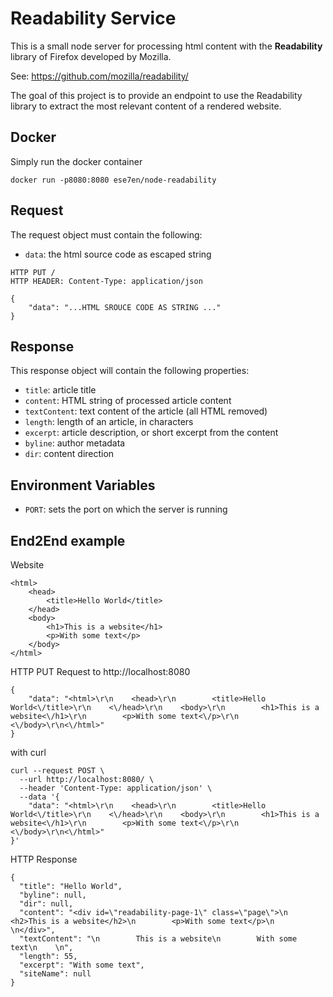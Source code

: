 # Readability Service

This is a small node server for processing html content 
with the **Readability** library of Firefox developed by Mozilla.

See: https://github.com/mozilla/readability/

The goal of this project is to provide an endpoint to use the Readability library 
to extract the most relevant content of a rendered website.

## Docker
Simply run the docker container
```
docker run -p8080:8080 ese7en/node-readability
```

## Request

The request object must contain the following:

* `data`: the html source code as escaped string

```
HTTP PUT /
HTTP HEADER: Content-Type: application/json

{
    "data": "...HTML SROUCE CODE AS STRING ..."
}
```

## Response

This response object will contain the following properties:

* `title`: article title
* `content`: HTML string of processed article content
* `textContent`: text content of the article (all HTML removed)
* `length`: length of an article, in characters
* `excerpt`: article description, or short excerpt from the content
* `byline`: author metadata
* `dir`: content direction

## Environment Variables

* `PORT`: sets the port on which the server is running

## End2End example

Website
```
<html>
    <head>
        <title>Hello World</title>
    </head>
    <body>
        <h1>This is a website</h1>
        <p>With some text</p>
    </body>
</html>
```

HTTP PUT Request to http://localhost:8080
```
{
    "data": "<html>\r\n    <head>\r\n        <title>Hello World<\/title>\r\n    <\/head>\r\n    <body>\r\n        <h1>This is a website<\/h1>\r\n        <p>With some text<\/p>\r\n    <\/body>\r\n<\/html>"
}
```

with curl
```
curl --request POST \
  --url http://localhost:8080/ \
  --header 'Content-Type: application/json' \
  --data '{
    "data": "<html>\r\n    <head>\r\n        <title>Hello World<\/title>\r\n    <\/head>\r\n    <body>\r\n        <h1>This is a website<\/h1>\r\n        <p>With some text<\/p>\r\n    <\/body>\r\n<\/html>"
}'
```


HTTP Response
```
{
  "title": "Hello World",
  "byline": null,
  "dir": null,
  "content": "<div id=\"readability-page-1\" class=\"page\">\n        <h2>This is a website</h2>\n        <p>With some text</p>\n    \n</div>",
  "textContent": "\n        This is a website\n        With some text\n    \n",
  "length": 55,
  "excerpt": "With some text",
  "siteName": null
}
```